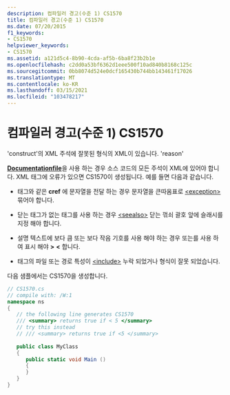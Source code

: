 ```yaml
---
description: 컴파일러 경고(수준 1) CS1570
title: 컴파일러 경고(수준 1) CS1570
ms.date: 07/20/2015
f1_keywords:
- CS1570
helpviewer_keywords:
- CS1570
ms.assetid: a121d5c4-8b90-4cda-af5b-6ba8f23b2b1e
ms.openlocfilehash: c2dd0a53bf6362d1eee500f10ad840b8168c125c
ms.sourcegitcommit: 0bb8074d524e0dcf165430b744bb143461f17026
ms.translationtype: MT
ms.contentlocale: ko-KR
ms.lasthandoff: 03/15/2021
ms.locfileid: "103478217"
---
```

# <a name="compiler-warning-level-1-cs1570"></a>컴파일러 경고(수준 1) CS1570

'construct'의 XML 주석에 잘못된 형식의 XML이 있습니다. 'reason'  
  
 [**Documentationfile**](../language-reference/compiler-options/output.md#documentationfile)을 사용 하는 경우 소스 코드의 모든 주석이 XML에 있어야 합니다. XML 태그에 오류가 있으면 CS1570이 생성됩니다. 예를 들면 다음과 같습니다.  
  
- 태그와 같은 **cref** 에 문자열을 전달 하는 경우 문자열을 큰따옴표로 [\<exception>](../programming-guide/xmldoc/exception.md) 묶어야 합니다.  
  
- 닫는 태그가 없는 태그를 사용 하는 경우 [\<seealso>](../programming-guide/xmldoc/seealso.md) 닫는 꺾쇠 괄호 앞에 슬래시를 지정 해야 합니다.  
  
- 설명 텍스트에 보다 큼 또는 보다 작음 기호를 사용 해야 하는 경우 또는를 사용 하 여 표시 해야 **&gt;** **&lt;** 합니다.  
  
- 태그의 파일 또는 경로 특성이 [\<include>](../programming-guide/xmldoc/include.md) 누락 되었거나 형식이 잘못 되었습니다.  
  
 다음 샘플에서는 CS1570을 생성합니다.  
  
```csharp  
// CS1570.cs  
// compile with: /W:1  
namespace ns  
{  
   // the following line generates CS1570  
   /// <summary> returns true if < 5 </summary>  
   // try this instead  
   // /// <summary> returns true if <5 </summary>  
  
   public class MyClass  
   {  
      public static void Main ()  
      {  
      }  
   }  
}  
```
